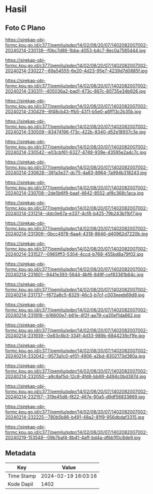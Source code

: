 # Hasil

## Foto C Plano

https://sirekap-obj-formc.kpu.go.id/c377/pemilu/pdpr/14/02/08/20/07/1402082007002-20240214-230138--f0bc7d86-1bba-4053-b4c7-8ec0a7585444.jpg

https://sirekap-obj-formc.kpu.go.id/c377/pemilu/pdpr/14/02/08/20/07/1402082007002-20240214-230227--69a54555-6e20-4d23-95e7-4239d7d0885f.jpg

https://sirekap-obj-formc.kpu.go.id/c377/pemilu/pdpr/14/02/08/20/07/1402082007002-20240214-230311--405036a2-bad1-473c-867c-80735e34b926.jpg

https://sirekap-obj-formc.kpu.go.id/c377/pemilu/pdpr/14/02/08/20/07/1402082007002-20240214-230429--6f48cb43-ffb5-4311-b5e0-a6ff13c2b35b.jpg

https://sirekap-obj-formc.kpu.go.id/c377/pemilu/pdpr/14/02/08/20/07/1402082007002-20240214-230509--83474196-f73c-422b-8340-d52e18937c3e.jpg

https://sirekap-obj-formc.kpu.go.id/c377/pemilu/pdpr/14/02/08/20/07/1402082007002-20240214-230542--e03cbf61-6327-4749-939e-43595e2a4c7c.jpg

https://sirekap-obj-formc.kpu.go.id/c377/pemilu/pdpr/14/02/08/20/07/1402082007002-20240214-230628--391a3e27-dc75-4a83-8964-7a994b318243.jpg

https://sirekap-obj-formc.kpu.go.id/c377/pemilu/pdpr/14/02/08/20/07/1402082007002-20240214-230708--2de5b6f9-baaf-4642-8552-af8c368c1aca.jpg

https://sirekap-obj-formc.kpu.go.id/c377/pemilu/pdpr/14/02/08/20/07/1402082007002-20240214-231214--ddc0e67a-e337-4cf8-b425-79b243b11bf7.jpg

https://sirekap-obj-formc.kpu.go.id/c377/pemilu/pdpr/14/02/08/20/07/1402082007002-20240214-231309--0bcc4978-6aa4-4318-8646-d40962d7220b.jpg

https://sirekap-obj-formc.kpu.go.id/c377/pemilu/pdpr/14/02/08/20/07/1402082007002-20240214-231527--0965fff3-5304-4ccd-b768-455bd8a79f02.jpg

https://sirekap-obj-formc.kpu.go.id/c377/pemilu/pdpr/14/02/08/20/07/1402082007002-20240214-231601--9441e393-5644-4bf6-849f-cef83361b64c.jpg

https://sirekap-obj-formc.kpu.go.id/c377/pemilu/pdpr/14/02/08/20/07/1402082007002-20240214-231737--f672a8c5-8329-46c3-b7cf-c003eeeb69d9.jpg

https://sirekap-obj-formc.kpu.go.id/c377/pemilu/pdpr/14/02/08/20/07/1402082007002-20240214-231918--b16600e7-b61e-4f2f-aa79-ca30ef1da662.jpg

https://sirekap-obj-formc.kpu.go.id/c377/pemilu/pdpr/14/02/08/20/07/1402082007002-20240214-231939--0e83c6b3-334f-4d33-989b-6844239cf1fe.jpg

https://sirekap-obj-formc.kpu.go.id/c377/pemilu/pdpr/14/02/08/20/07/1402082007002-20240214-232042--9573a1c0-ef01-4906-a2bd-8302173d380a.jpg

https://sirekap-obj-formc.kpu.go.id/c377/pemilu/pdpr/14/02/08/20/07/1402082007002-20240214-232050--a9c8af5d-12c8-4fd8-bb69-4494c0bd387d.jpg

https://sirekap-obj-formc.kpu.go.id/c377/pemilu/pdpr/14/02/08/20/07/1402082007002-20240214-232157--319e45d8-f822-467e-90a5-d9df56833869.jpg

https://sirekap-obj-formc.kpu.go.id/c377/pemilu/pdpr/14/02/08/20/07/1402082007002-20240214-232225--780b5b86-b491-48a2-81f9-956dbdaf3315.jpg

https://sirekap-obj-formc.kpu.go.id/c377/pemilu/pdpr/14/02/08/20/07/1402082007002-20240219-153548--09b7baf4-8b41-4aff-bd4a-dfbb1f0c8de9.jpg


## Metadata

| Key        | Value               |
| ---------- | ------------------- |
| Time Stamp | 2024-02-19 16:03:16 |
| Kode Dapil | 1402                |



